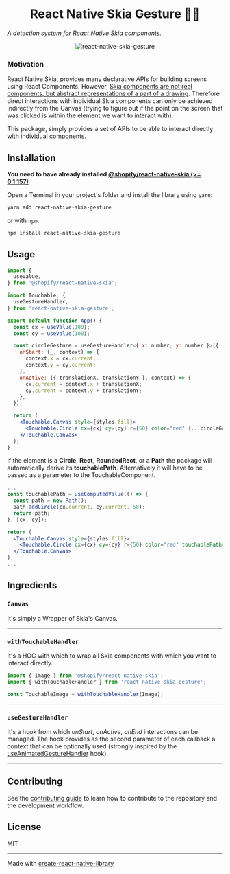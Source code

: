 <h1 align="center">
React Native Skia Gesture 🤌🏽
</h1>

_A detection system for React Native Skia components._

<div align="center">
    <img src="https://github.com/enzomanuelmangano/react-native-skia-gesture/blob/main/.assets/example.gif" title="react-native-skia-gesture">
</div>

### Motivation

React Native Skia, provides many declarative APIs for building screens using React Components. However, [Skia components are not real components, but abstract representations of a part of a drawing](https://github.com/Shopify/react-native-skia/issues/513#issuecomment-1290126304).
Therefore direct interactions with individual Skia components can only be achieved indirectly from the Canvas (trying to figure out if the point on the screen that was clicked is within the element we want to interact with).

This package, simply provides a set of APIs to be able to interact directly with individual components.

## Installation

**You need to have already installed [@shopify/react-native-skia (>= 0.1.157)](https://shopify.github.io/react-native-skia/docs/getting-started/installation)**

Open a Terminal in your project's folder and install the library using `yarn`:

```sh
yarn add react-native-skia-gesture
```

or with `npm`:

```sh
npm install react-native-skia-gesture
```

## Usage

```jsx
import {
  useValue,
} from '@shopify/react-native-skia';

import Touchable, {
  useGestureHandler,
} from 'react-native-skia-gesture';

export default function App() {
  const cx = useValue(100);
  const cy = useValue(100);

  const circleGesture = useGestureHandler<{ x: number; y: number }>({
    onStart: (_, context) => {
      context.x = cx.current;
      context.y = cy.current;
    },
    onActive: ({ translationX, translationY }, context) => {
      cx.current = context.x + translationX;
      cy.current = context.y + translationY;
    },
  });

  return (
    <Touchable.Canvas style={styles.fill}>
      <Touchable.Circle cx={cx} cy={cy} r={50} color="red" {...circleGesture} />
    </Touchable.Canvas>
  );
}
```

If the element is a **Circle**, **Rect**, **RoundedRect**, or a **Path** the package will automatically derive its **touchablePath**. Alternatively it will have to be passed as a parameter to the TouchableComponent.

```jsx
...
const touchablePath = useComputedValue(() => {
  const path = new Path();
  path.addCircle(cx.current, cy.current, 50);
  return path;
}, [cx, cy]);

return (
  <Touchable.Canvas style={styles.fill}>
    <Touchable.Circle cx={cx} cy={cy} r={50} color="red" touchablePath={touchablePath} {...circleGesture} />
  </Touchable.Canvas>
);
...
```

## Ingredients

### `Canvas`

It's simply a Wrapper of Skia's Canvas.

---

### `withTouchableHandler`

It's a HOC with which to wrap all Skia components with which you want to interact directly.

```jsx
import { Image } from '@shopify/react-native-skia';
import { withTouchableHandler } from 'react-native-skia-gesture';

const TouchableImage = withTouchableHandler(Image);
```

---

### `useGestureHandler`

It's a hook from which _onStart_, _onActive_, _onEnd_ interactions can be managed. The hook provides as the second parameter of each callback a context that can be optionally used (strongly inspired by the [useAnimatedGestureHandler](https://docs.swmansion.com/react-native-reanimated/docs/2.3.x/api/hooks/useAnimatedGestureHandler/) hook).

---

## Contributing

See the [contributing guide](CONTRIBUTING.md) to learn how to contribute to the repository and the development workflow.

## License

MIT

---

Made with [create-react-native-library](https://github.com/callstack/react-native-builder-bob)
